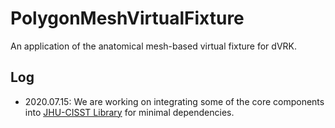# PolygonMeshVirtualFixture
An application of the anatomical mesh-based virtual fixture for dVRK.

## Log
- 2020.07.15: We are working on integrating some of the core components into [JHU-CISST Library](https://github.com/jhu-cisst/cisst) for minimal dependencies.
